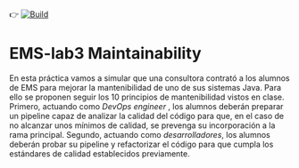 :point_right: [![Build](https://github.com/ETSISI-EMS/ems2025-lab-3-mantenibilidad-equipo_jorgea/actions/workflows/main.yml/badge.svg)](https://github.com/ETSISI-EMS/ems2025-lab-3-mantenibilidad-equipo_jorgea/actions/workflows/main.yml)

# EMS-lab3 Maintainability

En esta práctica vamos a simular que una consultora contrató a los alumnos de EMS para mejorar la mantenibilidad de uno de sus sistemas Java. Para ello se proponen seguir los 10 principios de mantenibilidad vistos en clase. Primero, actuando como *DevOps engineer* , los alumnos deberán preparar un pipeline capaz de analizar la calidad del código para que, en el caso de no alcanzar unos mínimos de calidad, se prevenga su incorporación a la rama principal. Segundo, actuando como *desarrolladores*, los alumnos deberán probar su pipeline y refactorizar el código para que cumpla los estándares de calidad establecidos previamente. 
  
